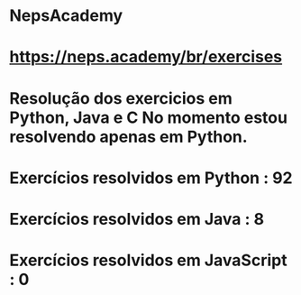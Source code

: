 # NepsAcademy
# https://neps.academy/br/exercises 
# Resolução dos exercicios em Python, Java e C No momento estou resolvendo apenas em Python.
# Exercícios resolvidos em Python : 92
# Exercícios resolvidos em Java : 8
# Exercícios resolvidos em JavaScript : 0
